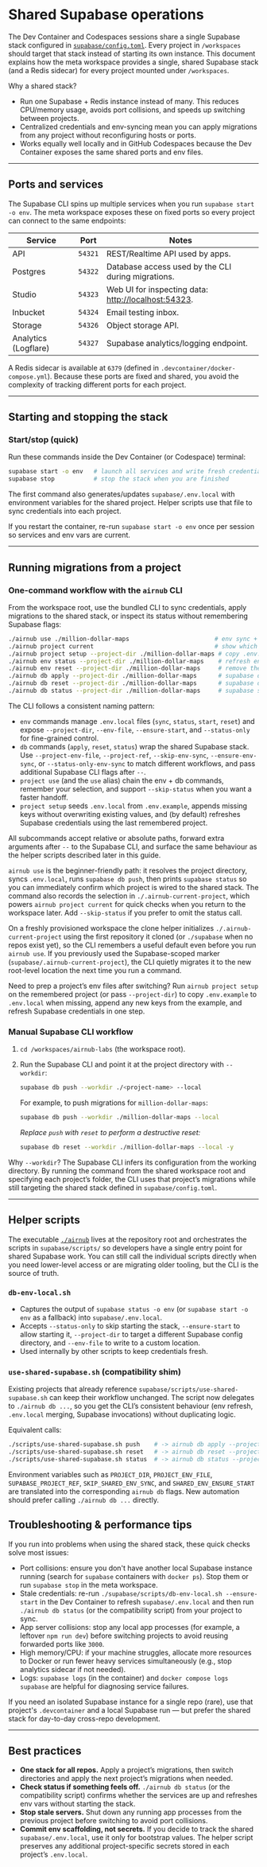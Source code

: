 # Shared Supabase operations

The Dev Container and Codespaces sessions share a single Supabase stack configured in [`supabase/config.toml`](../supabase/config.toml). Every project in `/workspaces` should target that stack instead of starting its own instance.
This document explains how the meta workspace provides a single, shared Supabase stack (and a Redis sidecar) for every project mounted under `/workspaces`.

Why a shared stack?

* Run one Supabase + Redis instance instead of many. This reduces CPU/memory usage, avoids port collisions, and speeds up switching between projects.
* Centralized credentials and env-syncing mean you can apply migrations from any project without reconfiguring hosts or ports.
* Works equally well locally and in GitHub Codespaces because the Dev Container exposes the same shared ports and env files.

---

## Ports and services

The Supabase CLI spins up multiple services when you run `supabase start -o env`. The meta workspace exposes these on fixed ports so every project can connect to the same endpoints:

| Service | Port | Notes |
| ------- | ---- | ----- |
| API | `54321` | REST/Realtime API used by apps. |
| Postgres | `54322` | Database access used by the CLI during migrations. |
| Studio | `54323` | Web UI for inspecting data: [http://localhost:54323](http://localhost:54323). |
| Inbucket | `54324` | Email testing inbox. |
| Storage | `54326` | Object storage API. |
| Analytics (Logflare) | `54327` | Supabase analytics/logging endpoint. |

A Redis sidecar is available at `6379` (defined in `.devcontainer/docker-compose.yml`). Because these ports are fixed and shared, you avoid the complexity of tracking different ports for each project.

---

## Starting and stopping the stack

### Start/stop (quick)

Run these commands inside the Dev Container (or Codespace) terminal:

```bash
supabase start -o env   # launch all services and write fresh credentials to supabase/.env.local
supabase stop           # stop the stack when you are finished
```

The first command also generates/updates `supabase/.env.local` with environment variables for the shared project. Helper scripts use that file to sync credentials into each project.

If you restart the container, re-run `supabase start -o env` once per session so services and env vars are current.

---

## Running migrations from a project

### One-command workflow with the `airnub` CLI

From the workspace root, use the bundled CLI to sync credentials, apply migrations to the shared stack, or inspect its status without remembering Supabase flags:

```bash
./airnub use ./million-dollar-maps                        # env sync + migrations + status in one step
./airnub project current                                  # show which project was activated last
./airnub project setup --project-dir ./million-dollar-maps # copy .env.example, append missing keys, sync Supabase env vars
./airnub env status --project-dir ./million-dollar-maps    # refresh env vars from a running stack
./airnub env reset --project-dir ./million-dollar-maps     # remove the generated Supabase env file
./airnub db apply --project-dir ./million-dollar-maps      # supabase db push --local
./airnub db reset --project-dir ./million-dollar-maps      # supabase db reset --local -y
./airnub db status --project-dir ./million-dollar-maps     # supabase status -o env
```

The CLI follows a consistent naming pattern:

* `env` commands manage `.env.local` files (`sync`, `status`, `start`, `reset`) and expose `--project-dir`, `--env-file`, `--ensure-start`, and `--status-only` for fine-grained control.
* `db` commands (`apply`, `reset`, `status`) wrap the shared Supabase stack. Use `--project-env-file`, `--project-ref`, `--skip-env-sync`, `--ensure-env-sync`, or `--status-only-env-sync` to match different workflows, and pass additional Supabase CLI flags after `--`.
* `project use` (and the `use` alias) chain the env + db commands, remember your selection, and support `--skip-status` when you want a faster handoff.
* `project setup` seeds `.env.local` from `.env.example`, appends missing keys without overwriting existing values, and (by default) refreshes Supabase credentials using the last remembered project.

All subcommands accept relative or absolute paths, forward extra arguments after `--` to the Supabase CLI, and surface the same behaviour as the helper scripts described later in this guide.

`airnub use` is the beginner-friendly path: it resolves the project directory, syncs `.env.local`, runs `supabase db push`, then prints `supabase status` so you can immediately confirm which project is wired to the shared stack. The command also records the selection in `./.airnub-current-project`, which powers `airnub project current` for quick checks when you return to the workspace later. Add `--skip-status` if you prefer to omit the status call.

On a freshly provisioned workspace the clone helper initializes `./.airnub-current-project` using the first repository it cloned (or `./supabase` when no repos exist yet), so the CLI remembers a useful default even before you run `airnub use`. If you previously used the Supabase-scoped marker (`supabase/.airnub-current-project`), the CLI quietly migrates it to the new root-level location the next time you run a command.

Need to prep a project’s env files after switching? Run `airnub project setup` on the remembered project (or pass `--project-dir`) to copy `.env.example` to `.env.local` when missing, append any new keys from the example, and refresh Supabase credentials in one step.

### Manual Supabase CLI workflow

1. `cd /workspaces/airnub-labs` (the workspace root).
2. Run the Supabase CLI and point it at the project directory with `--workdir`:

   ```bash
   supabase db push --workdir ./<project-name> --local
   ```

   For example, to push migrations for `million-dollar-maps`:

   ```bash
   supabase db push --workdir ./million-dollar-maps --local
   ```

   *Replace `push` with `reset` to perform a destructive reset:*

   ```bash
   supabase db reset --workdir ./million-dollar-maps --local -y
   ```

Why `--workdir`? The Supabase CLI infers its configuration from the working directory. By running the command from the shared workspace root and specifying each project’s folder, the CLI uses that project’s migrations while still targeting the shared stack defined in `supabase/config.toml`.

---

## Helper scripts

The executable [`./airnub`](../airnub) lives at the repository root and orchestrates the scripts in `supabase/scripts/` so developers have a single entry point for shared Supabase work. You can still call the individual scripts directly when you need lower-level access or are migrating older tooling, but the CLI is the source of truth.

### `db-env-local.sh`

* Captures the output of `supabase status -o env` (or `supabase start -o env` as a fallback) into `supabase/.env.local`.
* Accepts `--status-only` to skip starting the stack, `--ensure-start` to allow starting it, `--project-dir` to target a different Supabase config directory, and `--env-file` to write to a custom location.
* Used internally by other scripts to keep credentials fresh.

### `use-shared-supabase.sh` (compatibility shim)

Existing projects that already reference `supabase/scripts/use-shared-supabase.sh` can keep their workflow unchanged. The script now delegates to `./airnub db ...`, so you get the CLI’s consistent behaviour (env refresh, `.env.local` merging, Supabase invocations) without duplicating logic.

Equivalent calls:

```bash
./scripts/use-shared-supabase.sh push    # -> airnub db apply --project-dir "$(pwd)"
./scripts/use-shared-supabase.sh reset   # -> airnub db reset --project-dir "$(pwd)"
./scripts/use-shared-supabase.sh status  # -> airnub db status --project-dir "$(pwd)"
```

Environment variables such as `PROJECT_DIR`, `PROJECT_ENV_FILE`, `SUPABASE_PROJECT_REF`, `SKIP_SHARED_ENV_SYNC`, and `SHARED_ENV_ENSURE_START` are translated into the corresponding `airnub db` flags. New automation should prefer calling `./airnub db ...` directly.

## Troubleshooting & performance tips

If you run into problems when using the shared stack, these quick checks solve most issues:

* Port collisions: ensure you don't have another local Supabase instance running (search for `supabase` containers with `docker ps`). Stop them or run `supabase stop` in the meta workspace.
* Stale credentials: re-run `./supabase/scripts/db-env-local.sh --ensure-start` in the Dev Container to refresh `supabase/.env.local` and then run `./airnub db status` (or the compatibility script) from your project to sync.
* App server collisions: stop any local app processes (for example, a leftover `npm run dev`) before switching projects to avoid reusing forwarded ports like `3000`.
* High memory/CPU: if your machine struggles, allocate more resources to Docker or run fewer heavy services simultaneously (e.g., stop analytics sidecar if not needed).
* Logs: `supabase logs` (in the container) and `docker compose logs supabase` are helpful for diagnosing service failures.

If you need an isolated Supabase instance for a single repo (rare), use that project's `.devcontainer` and a local Supabase run — but prefer the shared stack for day-to-day cross-repo development.

---

## Best practices

* **One stack for all repos.** Apply a project’s migrations, then switch directories and apply the next project’s migrations when needed.
* **Check status if something feels off.** `./airnub db status` (or the compatibility script) confirms whether the services are up and refreshes env vars without starting the stack.
* **Stop stale servers.** Shut down any running app processes from the previous project before switching to avoid port collisions.
* **Commit env scaffolding, not secrets.** If you decide to track the shared `supabase/.env.local`, use it only for bootstrap values. The helper script preserves any additional project-specific secrets stored in each project’s `.env.local`.
